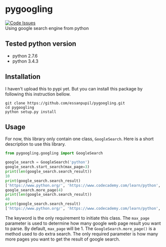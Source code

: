 # pygoogling
[![Code Issues](https://www.quantifiedcode.com/api/v1/project/bfbfe707e09b4f109913969336393abf/badge.svg)](https://www.quantifiedcode.com/app/project/bfbfe707e09b4f109913969336393abf)  
Using google search engine from python

## Tested python version
- python 2.7.6
- python 3.4.3  

## Installation
I haven't upload this to pypi yet. But you can install this package by  
following this instruction bellow.
```shell
git clone https://github.com/essanpupil/pygoogling.git
cd pygoogling
python setup.py install
```

## Usage
For now, this library only contain one class, `GoogleSearch`. Here is a short description to use this library.  

```python
from pygoogling.googling import GoogleSearch

google_search = GoogleSearch('python')
google_search.start_search(max_page=3)
print(len(google_search.search_result))
10
print(google_search.search_result)
['https://www.python.org/', 'https://www.codecademy.com/learn/python', 'https://www.python.org/', . . .]
google_search.more_page(4)
print(len(google_search.search_result))
40
print(google_search.search_result)
['https://www.python.org/', 'https://www.codecademy.com/learn/python', 'https://www.python.org/', . . .]
```
The keyword is the only requirement to initiate this class. The `max_page` parameter is used to determine how many google web page result you want to parse. By default, `max_page` will be 1. The `GoogleSearch.more_page()` is a method used to do extra search. The only required parameter is how many more pages you want to get the result of google search.
